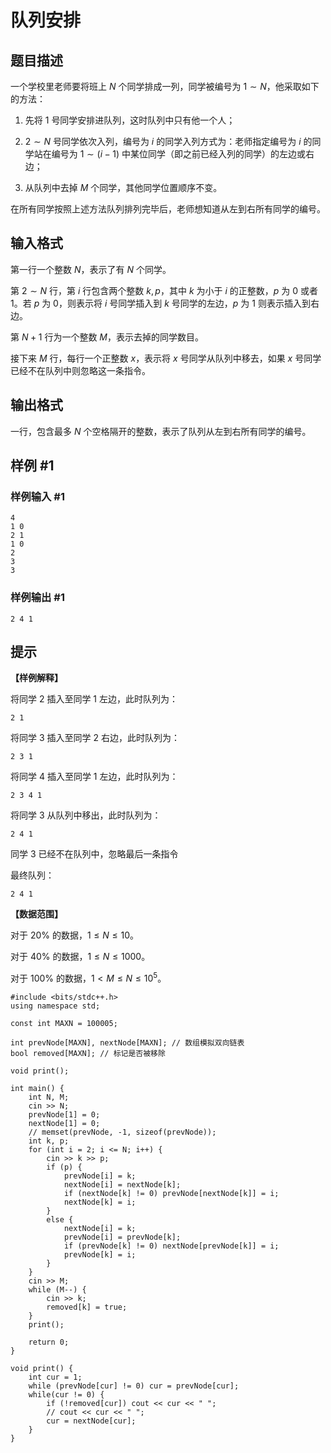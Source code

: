 # 队列安排

## 题目描述

一个学校里老师要将班上 $N$ 个同学排成一列，同学被编号为 $1\sim N$，他采取如下的方法：

1. 先将 $1$ 号同学安排进队列，这时队列中只有他一个人；

2. $2\sim N$ 号同学依次入列，编号为 $i$ 的同学入列方式为：老师指定编号为 $i$ 的同学站在编号为 $1\sim(i-1)$ 中某位同学（即之前已经入列的同学）的左边或右边；

3. 从队列中去掉 $M$ 个同学，其他同学位置顺序不变。

在所有同学按照上述方法队列排列完毕后，老师想知道从左到右所有同学的编号。

## 输入格式

第一行一个整数 $N$，表示了有 $N$ 个同学。

第 $2\sim N$ 行，第 $i$ 行包含两个整数 $k,p$，其中 $k$ 为小于 $i$ 的正整数，$p$ 为 $0$ 或者 $1$。若 $p$ 为 $0$，则表示将 $i$ 号同学插入到 $k$ 号同学的左边，$p$ 为 $1$ 则表示插入到右边。

第 $N+1$ 行为一个整数 $M$，表示去掉的同学数目。

接下来 $M$ 行，每行一个正整数 $x$，表示将 $x$ 号同学从队列中移去，如果 $x$ 号同学已经不在队列中则忽略这一条指令。

## 输出格式

一行，包含最多 $N$ 个空格隔开的整数，表示了队列从左到右所有同学的编号。

## 样例 #1

### 样例输入 #1

```
4
1 0
2 1
1 0
2
3
3
```

### 样例输出 #1

```
2 4 1
```

## 提示

**【样例解释】**

将同学 $2$ 插入至同学 $1$ 左边，此时队列为：

`2 1`

将同学 $3$ 插入至同学 $2$ 右边，此时队列为：

`2 3 1`  

将同学 $4$ 插入至同学 $1$ 左边，此时队列为：

`2 3 4 1`  

将同学 $3$ 从队列中移出，此时队列为：

`2 4 1`  

同学 $3$ 已经不在队列中，忽略最后一条指令

最终队列：

`2 4 1`  

**【数据范围】**

对于 $20\%$ 的数据，$1\leq N\leq 10$。

对于 $40\%$ 的数据，$1\leq N\leq 1000$。

对于 $100\%$ 的数据，$1<M\leq N\leq 10^5$。



```
#include <bits/stdc++.h>
using namespace std;

const int MAXN = 100005;

int prevNode[MAXN], nextNode[MAXN]; // 数组模拟双向链表
bool removed[MAXN]; // 标记是否被移除

void print();

int main() {
    int N, M;
    cin >> N;
    prevNode[1] = 0;
    nextNode[1] = 0;
    // memset(prevNode, -1, sizeof(prevNode));
    int k, p;
    for (int i = 2; i <= N; i++) {
        cin >> k >> p;
        if (p) {
            prevNode[i] = k;
            nextNode[i] = nextNode[k];
            if (nextNode[k] != 0) prevNode[nextNode[k]] = i;
            nextNode[k] = i;
        }
        else {
            nextNode[i] = k;
            prevNode[i] = prevNode[k];
            if (prevNode[k] != 0) nextNode[prevNode[k]] = i;
            prevNode[k] = i;
        }
    }
    cin >> M;
    while (M--) {
        cin >> k;
        removed[k] = true;
    }
    print();

    return 0;
}

void print() {
    int cur = 1;
    while (prevNode[cur] != 0) cur = prevNode[cur];
    while(cur != 0) {
        if (!removed[cur]) cout << cur << " ";
        // cout << cur << " ";
        cur = nextNode[cur];
    }
}
```


